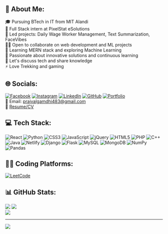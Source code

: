 ## 💫 About Me:
🎓 Pursuing BTech in IT from MIT Alandi <br>
💼 Full Stack intern at PixelStat eSolutions <br>
🚀 Led projects: Daily Wage Worker Management, Text Summarization, FaceVibes <br>
👨‍💻 Open to collaborate on web development and ML projects <br>
🌱 Learning MERN stack and exploring Machine Learning <br>
🌟 Passionate about innovative solutions and continuous learning <br>
💬 Let's discuss tech and share knowledge <br>
⚡ Love Trekking and gaming <br>

## 🌐 Socials:
[![Facebook](https://img.shields.io/badge/Facebook-%231877F2.svg?logo=Facebook&logoColor=white)](https://facebook.com/prajval.gandhi) [![Instagram](https://img.shields.io/badge/Instagram-%23E4405F.svg?logo=Instagram&logoColor=white)](https://instagram.com/prajval_gandhi) [![LinkedIn](https://img.shields.io/badge/LinkedIn-%230077B5.svg?logo=linkedin&logoColor=white)](https://linkedin.com/in/Prajval-gandhi) 
[![GitHub](https://img.shields.io/badge/GitHub-%23181717.svg?logo=GitHub&logoColor=white)](https://github.com/paju3125)
[![Portfolio](https://img.shields.io/badge/Portfolio-%233776AB.svg)](https://prajval-fsd-portfolio.netlify.app/)<br>
📧 Email: prajvalgamdhi483@gmail.com <br>
📄 [Resume/CV](https://github.com/paju3125/paju3125/files/12268921/Prajval.Resume.pdf)


## 💻 Tech Stack:
![React](https://img.shields.io/badge/react-%2320232a.svg?style=for-the-badge&logo=react&logoColor=%2361DAFB) ![Python](https://img.shields.io/badge/python-3670A0?style=for-the-badge&logo=python&logoColor=ffdd54)  ![CSS3](https://img.shields.io/badge/css3-%231572B6.svg?style=for-the-badge&logo=css3&logoColor=white) ![JavaScript](https://img.shields.io/badge/javascript-%23323330.svg?style=for-the-badge&logo=javascript&logoColor=%23F7DF1E) ![jQuery](https://img.shields.io/badge/jquery-%230769AD.svg?style=for-the-badge&logo=jquery&logoColor=white) ![HTML5](https://img.shields.io/badge/html5-%23E34F26.svg?style=for-the-badge&logo=html5&logoColor=white)  ![PHP](https://img.shields.io/badge/php-%23777BB4.svg?style=for-the-badge&logo=php&logoColor=white) ![C++](https://img.shields.io/badge/c++-%2300599C.svg?style=for-the-badge&logo=c%2B%2B&logoColor=white) ![Java](https://img.shields.io/badge/java-%23ED8B00.svg?style=for-the-badge&logo=java&logoColor=white) ![Netlify](https://img.shields.io/badge/netlify-%23000000.svg?style=for-the-badge&logo=netlify&logoColor=#00C7B7) ![Django](https://img.shields.io/badge/django-%23092E20.svg?style=for-the-badge&logo=django&logoColor=white) ![Flask](https://img.shields.io/badge/flask-%23000.svg?style=for-the-badge&logo=flask&logoColor=white)  ![MySQL](https://img.shields.io/badge/mysql-%2300f.svg?style=for-the-badge&logo=mysql&logoColor=white) ![MongoDB](https://img.shields.io/badge/MongoDB-%234ea94b.svg?style=for-the-badge&logo=mongodb&logoColor=white) 	 ![NumPy](https://img.shields.io/badge/numpy-%23013243.svg?style=for-the-badge&logo=numpy&logoColor=white) ![Pandas](https://img.shields.io/badge/pandas-%23150458.svg?style=for-the-badge&logo=pandas&logoColor=white) 

## 👨‍💻 Coding Platforms:
[![LeetCode](https://img.shields.io/badge/LeetCode-%23FFA116.svg?style=for-the-badge&logo=LeetCode&logoColor=white)](https://leetcode.com/prajval31/)

## 📊 GitHub Stats:
![](https://github-readme-stats.vercel.app/api?username=paju3125&theme=dracula&hide_border=true&include_all_commits=true&count_private=false)
![](https://github-readme-streak-stats.herokuapp.com/?user=paju3125&theme=dracula&hide_border=true)<br/>
![](https://github-readme-stats.vercel.app/api/top-langs/?username=paju3125&theme=dracula&hide_border=true&include_all_commits=true&count_private=false)

---
[![](https://visitcount.itsvg.in/api?id=paju3125&icon=0&color=0)](https://visitcount.itsvg.in)

<!-- Proudly created with GPRM ( https://gprm.itsvg.in ) -->


<!-- - HackerRank: [![HackerRank](https://img.shields.io/badge/HackerRank-%23000000.svg?style=for-the-badge&logo=HackerRank&logoColor=white)](https://www.hackerrank.com/your_hackerrank_profile/)
- CodeChef: [![CodeChef](https://img.shields.io/badge/CodeChef-%23D3212D.svg?style=for-the-badge&logo=CodeChef&logoColor=white)](https://www.codechef.com/your_codechef_profile/)
- Codeforces: [![Codeforces](https://img.shields.io/badge/Codeforces-%23000000.svg?style=for-the-badge&logo=Codeforces&logoColor=white)](https://codeforces.com/profile/your_codeforces_profile/)
- HackerEarth: [![HackerEarth](https://img.shields.io/badge/HackerEarth-%232C3454.svg?style=for-the-badge&logo=HackerEarth&logoColor=white)](https://www.hackerearth.com/your_hackerearth_profile/)

---
-->
